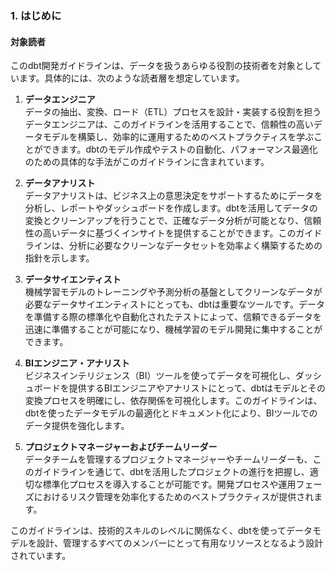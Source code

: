### 1. はじめに

#### 対象読者

このdbt開発ガイドラインは、データを扱うあらゆる役割の技術者を対象としています。具体的には、次のような読者層を想定しています。

1. **データエンジニア**  
   データの抽出、変換、ロード（ETL）プロセスを設計・実装する役割を担うデータエンジニアは、このガイドラインを活用することで、信頼性の高いデータモデルを構築し、効率的に運用するためのベストプラクティスを学ぶことができます。dbtのモデル作成やテストの自動化、パフォーマンス最適化のための具体的な手法がこのガイドラインに含まれています。

2. **データアナリスト**  
   データアナリストは、ビジネス上の意思決定をサポートするためにデータを分析し、レポートやダッシュボードを作成します。dbtを活用してデータの変換とクリーンアップを行うことで、正確なデータ分析が可能となり、信頼性の高いデータに基づくインサイトを提供することができます。このガイドラインは、分析に必要なクリーンなデータセットを効率よく構築するための指針を示します。

3. **データサイエンティスト**  
   機械学習モデルのトレーニングや予測分析の基盤としてクリーンなデータが必要なデータサイエンティストにとっても、dbtは重要なツールです。データを準備する際の標準化や自動化されたテストによって、信頼できるデータを迅速に準備することが可能になり、機械学習のモデル開発に集中することができます。

4. **BIエンジニア・アナリスト**  
   ビジネスインテリジェンス（BI）ツールを使ってデータを可視化し、ダッシュボードを提供するBIエンジニアやアナリストにとって、dbtはモデルとその変換プロセスを明確にし、依存関係を可視化します。このガイドラインは、dbtを使ったデータモデルの最適化とドキュメント化により、BIツールでのデータ提供を強化します。

5. **プロジェクトマネージャーおよびチームリーダー**  
   データチームを管理するプロジェクトマネージャーやチームリーダーも、このガイドラインを通じて、dbtを活用したプロジェクトの進行を把握し、適切な標準化プロセスを導入することが可能です。開発プロセスや運用フェーズにおけるリスク管理を効率化するためのベストプラクティスが提供されます。

このガイドラインは、技術的スキルのレベルに関係なく、dbtを使ってデータモデルを設計、管理するすべてのメンバーにとって有用なリソースとなるよう設計されています。